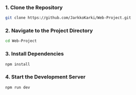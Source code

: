 ### 1. Clone the Repository
```sh
git clone https://github.com/JarkkoKarki/Web-Project.git
```

### 2. Navigate to the Project Directory

```sh
cd Web-Project
```

### 3. Install Dependencies

```sh
npm install
```
### 4. Start the Development Server

```sh
npm run dev
```
